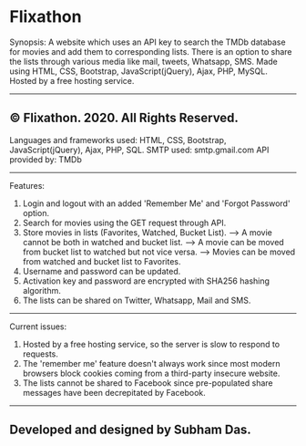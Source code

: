 # Flixathon

Synopsis:
A website which uses an API key to search the TMDb database for movies and add them to corresponding lists. There is an option to share the lists through various media like mail, tweets, Whatsapp, SMS. Made using HTML, CSS, Bootstrap, JavaScript(jQuery), Ajax, PHP, MySQL. Hosted by a free hosting service.

----------------------------------------------------------------------------------------------------------------------------------------
© Flixathon. 2020. All Rights Reserved.
----------------------------------------------------------------------------------------------------------------------------------------

Languages and frameworks used: HTML, CSS, Bootstrap, JavaScript(jQuery), Ajax, PHP, SQL.
SMTP used: smtp.gmail.com
API provided by: TMDb

----------------------------------------------------------------------------------------------------------------------------------------

Features:

1. Login and logout with an added 'Remember Me' and 'Forgot Password' option.
2. Search for movies using the GET request through API.
3. Store movies in lists (Favorites, Watched, Bucket List).
--> A movie cannot be both in watched and bucket list.
--> A movie can be moved from bucket list to watched but not vice versa.
--> Movies can be moved from watched and bucket list to Favorites.
4. Username and password can be updated.
5. Activation key and password are encrypted with SHA256 hashing algorithm.
6. The lists can be shared on Twitter, Whatsapp, Mail and SMS.

---------------------------------------------------------------------------------------------------------------------------------------

Current issues:

1. Hosted by a free hosting service, so the server is slow to respond to requests.
2. The 'remember me' feature doesn't always work since most modern browsers block cookies coming from a third-party insecure website.
3. The lists cannot be shared to Facebook since pre-populated share messages have been decrepitated by Facebook.

----------------------------------------------------------------------------------------------------------------------------------------
Developed and designed by Subham Das.
----------------------------------------------------------------------------------------------------------------------------------------


